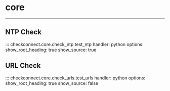 # core

______________________________________________________________________

## NTP Check

::: checkconnect.core.check_ntp.test_ntp
handler: python
options:
show_root_heading: true
show_source: true

## URL Check

::: checkconnect.core.check_urls.test_urls
handler: python
options:
show_root_heading: true
show_source: false
